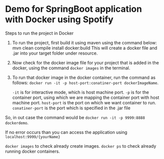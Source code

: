 # Demo for SpringBoot application with Docker using Spotify

Steps to run the project in Docker

1) To run the project, first build it using maven using the command below:
        mvn clean compile install docker:build
   This will create a docker file and .jar into your target folder under resource.  

2) Now check for the docker image file for your project that is added in the docker, using the command `docker images` in the      terminal.

3) To run that docker image in the docker container, run the command as follows:
    `docker run -it -p host-port:conatiner-port dockerImageName`.
    
    `-it` is for interactive mode, which is host machine port.
    `-p` is for the container port, using which we are mapping the container port with host machine port.
    `host-port` is the port on which we want container to run.
    `conatiner-port` is the port which is specified in the .jar file
  
  So, in out case the command would be `docker run -it -p 9999:8888 dockerdemo`.

If no error occurs than you can access the application using `localhost:9999/{yourName}`


`docker images` to check already create images.
`docker ps` to check already running docker containers.
